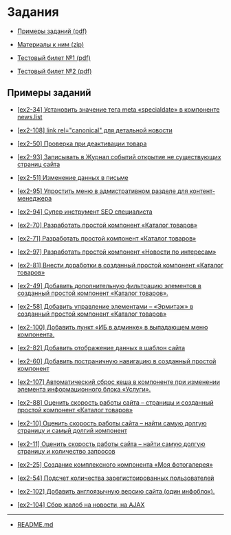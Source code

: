 # Задания

* [Примеры заданий (pdf)](http://training.1c-bitrix.ru/upload/exam_dev/pubinfo/Ex2AllType.pdf)

* [Материалы к ним (zip)](http://training.1c-bitrix.ru/upload/exam_dev/pubinfo/Ex2DemoMaterials.zip)

* [Тестовый билет №1 (pdf)](http://training.1c-bitrix.ru/upload/exam_dev/pubinfo/Ex2Demo1.pdf)

* [Тестовый билет №2 (pdf)](http://training.1c-bitrix.ru/upload/exam_dev/pubinfo/Ex2Demo2.pdf)

## Примеры заданий

* [[ex2-34] Установить значение тега meta «specialdate» в компоненте news.list](./ex2-34.md)

* [[ex2-108] link rel="canonical" для детальной новости](./ex2-108.md)

* [[ex2-50] Проверка при деактивации товара](./ex2-50.md)

* [[ex2-93] Записывать в Журнал событий открытие не существующих страниц сайта](./ex2-93.md)

* [[ex2-51] Изменение данных в письме](./ex2-51.md)

* [[ex2-95] Упростить меню в адмистративном разделе для контент-менеджера](./ex2-95.md)

* [[ex2-94] Супер инструмент SEO специалиста](./ex2-94.md)

* [[ex2-70] Разработать простой компонент «Каталог товаров»](./ex2-70.md)

* [[ex2-71] Разработать простой компонент «Каталог товаров»](./ex2-71.md)

* [[ex2-97] Разработать простой компонент «Новости по интересам»](./ex2-97.md)

* [[ex2-81] Внести доработки в созданный простой компонент «Каталог товаров»](./ex2-81.md)

* [[ex2-49] Добавить дополнительную фильтрацию элементов в созданный простой компонент «Каталог товаров».](./ex2-49.md)

* [[ex2-58] Добавить управление элементами – «Эрмитаж» в созданный простой компонент «Каталог товаров»](./ex2-58.md)

* [[ex2-100] Добавить пункт «ИБ в админке» в выпадающем меню компонента.](./ex2-100.md)

* [[ex2-82] Добавить отображение данных в шаблон сайта](./ex2-82.md)

* [[ex2-60] Добавить постраничную навигацию в созданный простой компонент](./ex2-60.md)

* [[ex2-107] Автоматический сброс кеша в компоненте при изменении элемента информационного блока «Услуги».](./ex2-107.md)

* [[ex2-88] Оценить скорость работы сайта – страницы и созданный простой компонент «Каталог товаров»](./ex2-88.md)

* [[ex2-10] Оценить скорость работы сайта – найти самую долгую страницу и самый долгий компонент](./ex2-10.md)

* [[ex2-11] Оценить скорость работы сайта – найти самую долгую страницу и количество запросов](./ex2-11.md)

* [[ex2-25] Создание комплексного компонента «Моя фотогалерея»](./ex2-25.md)

* [[ex2-54] Подсчет количества зарегистрированных пользователей](./ex2-54.md)

* [[ex2-102] Добавить англоязычную версию сайта (один инфоблок).](./ex2-102.md)

* [[ex2-104] Сбор жалоб на новости, на AJAX](./ex2-104.md)

____
* [README.md](../../README.md)